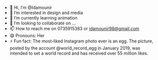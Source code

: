 - 👋 Hi, I’m @Idamounir
- 👀 I’m interested in design and media
- 🌱 I’m currently learning animation
- 💞️ I’m looking to collaborate on ...
- 📫 How to reach me on 0735915383 or idamounir98@gmail.com
- 😄 Pronouns: Her
- ⚡ Fun fact: The most-liked Instagram photo ever is an egg. The picture, posted by the account @world_record_egg in January 2019, was intended to set a world record and has received over 55 million likes.

<!---
Idamounir/Idamounir is a ✨ special ✨ repository because its `README.md` (this file) appears on your GitHub profile.
You can click the Preview link to take a look at your changes.
--->

